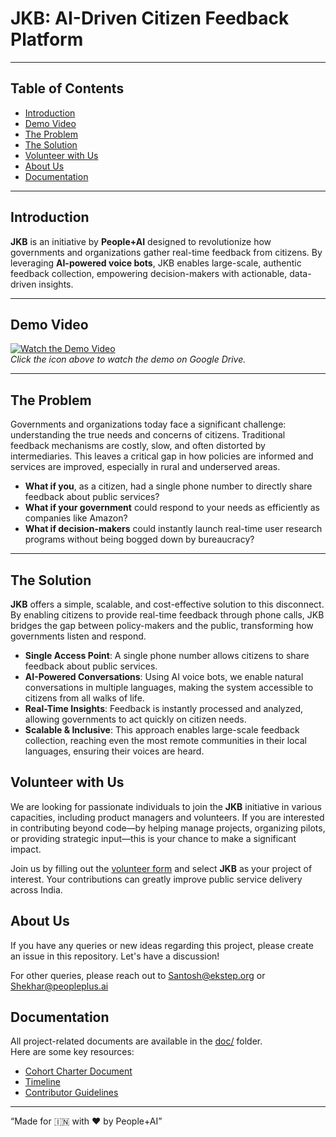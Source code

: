 # JKB: AI-Driven Citizen Feedback Platform

---

## Table of Contents

- [Introduction](#introduction)
- [Demo Video](#demo-video)
- [The Problem](#the-problem)
- [The Solution](#the-solution)
- [Volunteer with Us](#volunteer-with-us)
- [About Us](#about-us)
- [Documentation](#documentation)

---

## Introduction

**JKB** is an initiative by **People+AI** designed to revolutionize how governments and organizations gather real-time feedback from citizens. By leveraging **AI-powered voice bots**, JKB enables large-scale, authentic feedback collection, empowering decision-makers with actionable, data-driven insights.

---

## Demo Video

[![Watch the Demo Video](https://img.icons8.com/color/96/youtube-play.png)](https://drive.google.com/file/d/14TP1GBbdv8ysoplDwfwasDbXmuE8WBAJ/view?usp=sharing)  
*Click the icon above to watch the demo on Google Drive.*


---

## The Problem

Governments and organizations today face a significant challenge: understanding the true needs and concerns of citizens. Traditional feedback mechanisms are costly, slow, and often distorted by intermediaries. This leaves a critical gap in how policies are informed and services are improved, especially in rural and underserved areas.

- **What if you**, as a citizen, had a single phone number to directly share feedback about public services?
- **What if your government** could respond to your needs as efficiently as companies like Amazon?
- **What if decision-makers** could instantly launch real-time user research programs without being bogged down by bureaucracy?

---

## The Solution

**JKB** offers a simple, scalable, and cost-effective solution to this disconnect. By enabling citizens to provide real-time feedback through phone calls, JKB bridges the gap between policy-makers and the public, transforming how governments listen and respond.

- **Single Access Point**: A single phone number allows citizens to share feedback about public services.
- **AI-Powered Conversations**: Using AI voice bots, we enable natural conversations in multiple languages, making the system accessible to citizens from all walks of life.
- **Real-Time Insights**: Feedback is instantly processed and analyzed, allowing governments to act quickly on citizen needs.
- **Scalable & Inclusive**: This approach enables large-scale feedback collection, reaching even the most remote communities in their local languages, ensuring their voices are heard.


## Volunteer with Us

We are looking for passionate individuals to join the **JKB** initiative in various capacities, including product managers and volunteers. If you are interested in contributing beyond code—by helping manage projects, organizing pilots, or providing strategic input—this is your chance to make a significant impact.

Join us by filling out the [volunteer form](https://peopleplus.ai/volunteer) and select **JKB** as your project of interest. Your contributions can greatly improve public service delivery across India.

## About Us

If you have any queries or new ideas regarding this project, please create an issue in this repository. Let's have a discussion!

For other queries, please reach out to [Santosh@ekstep.org](mailto:Santosh@ekstep.org) or [Shekhar@peopleplus.ai](mailto:Shekhar@peopleplus.ai)


## Documentation

All project-related documents are available in the [doc/](doc/) folder.  
Here are some key resources:

- [Cohort Charter Document](doc/cohort_charter.md)
- [Timeline](doc/Timeline.md)
- [Contributor Guidelines](doc/Contributors.md)

---

“Made for 🇮🇳 with ❤️ by People+AI”
